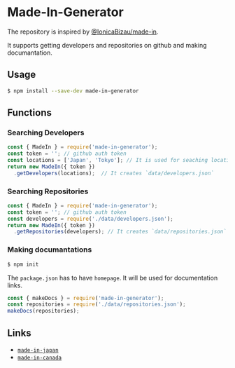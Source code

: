 # Made-In-Generator

The repository is inspired by [@IonicaBizau/made-in](https://github.com/IonicaBizau/made-in).

It supports getting developers and repositories on github and making documantation.

## Usage

```sh
$ npm install --save-dev made-in-generator
```

## Functions

### Searching Developers

```js
const { MadeIn } = require('made-in-generator');
const token = ''; // github auth token
const locations = ['Japan', 'Tokyo']; // It is used for seaching location, you should use a country and cities
return new MadeIn({ token })
  .getDevelopers(locations);  // It creates `data/developers.json`
```

### Searching Repositories

```js
const { MadeIn } = require('made-in-generator');
const token = ''; // github auth token
const developers = require('./data/developers.json');
return new MadeIn({ token })
  .getRepositories(developers); // It creates `data/repositories.json`
```

### Making documantations

```sh
$ npm init
```

The `package.json` has to have `homepage`. It will be used for documentation links.

```js
const { makeDocs } = require('made-in-generator');
const repositories = require('./data/repositories.json');
makeDocs(repositories);
```

## Links

- [`made-in-japan`](https://github.com/suguru03/made-in-japan)
- [`made-in-canada`](https://github.com/suguru03/made-in-canada)
